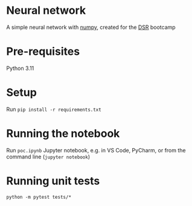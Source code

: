 # Neural network
A simple neural network with [numpy](https://numpy.org/doc/stable/index.html), created for the [DSR](https://datascienceretreat.com/) bootcamp

# Pre-requisites
Python 3.11

# Setup
Run `pip install -r requirements.txt`

# Running the notebook
Run `poc.ipynb` Jupyter notebook, e.g. in VS Code, PyCharm, or from the command line (`jupyter notebook`)

# Running unit tests
`python -m pytest tests/*`